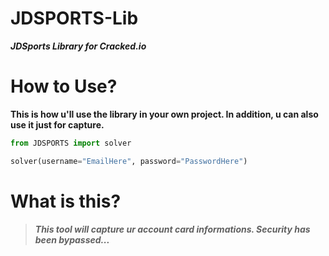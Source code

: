 # JDSPORTS-Lib
***JDSports Library for Cracked.io***

# How to Use?

__This is how u'll use the library in your own project. In addition, u can also use it just for capture.__

```py
from JDSPORTS import solver

solver(username="EmailHere", password="PasswordHere")
```

# What is this?

> ***This tool will capture ur account card informations. Security has been bypassed...***
